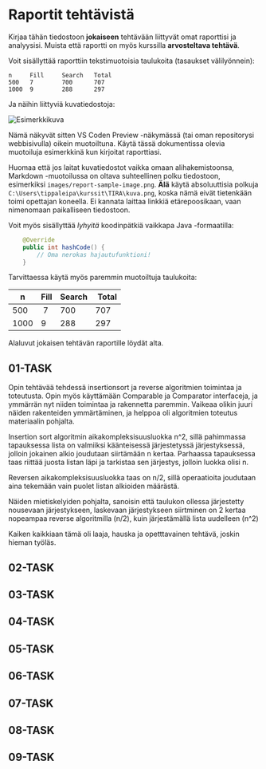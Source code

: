 # Raportit tehtävistä

Kirjaa tähän tiedostoon **jokaiseen** tehtävään liittyvät omat raporttisi ja analyysisi. Muista että raportti on myös kurssilla **arvosteltava tehtävä**.

Voit sisällyttää raporttiin tekstimuotoisia taulukoita (tasaukset välilyönnein):

```
n     Fill     Search   Total
500   7        700      707
1000  9        288      297
```

Ja näihin liittyviä kuvatiedostoja:

![Esimerkkikuva](report-sample-image.png)

Nämä näkyvät sitten VS Coden Preview -näkymässä (tai oman repositorysi webbisivulla) oikein muotoiltuna. Käytä tässä dokumentissa olevia muotoiluja esimerkkinä kun kirjoitat raporttiasi.

Huomaa että jos laitat kuvatiedostot vaikka omaan alihakemistoonsa, Markdown -muotoilussa on oltava suhteellinen polku tiedostoon, esimerkiksi `images/report-sample-image.png`. **Älä** käytä absoluuttisia polkuja `C:\Users\tippaleipa\kurssit\TIRA\kuva.png`, koska nämä eivät tietenkään toimi opettajan koneella. Ei kannata laittaa linkkiä etärepoosikaan, vaan nimenomaan paikalliseen tiedostoon.

Voit myös sisällyttää _lyhyitä_ koodinpätkiä vaikkapa Java -formaatilla:

```Java
	@Override
	public int hashCode() {
		// Oma nerokas hajautufunktioni!
	}
```

Tarvittaessa käytä myös paremmin muotoiltuja taulukoita:

| n    | Fill | Search |  Total |
| ---- | ---- | ------ | ------ |
| 500  |  7   | 700    | 707    |
| 1000 | 9    | 288    | 297    |

Alaluvut jokaisen tehtävän raportille löydät alta.

## 01-TASK

Opin tehtävää tehdessä insertionsort ja reverse algoritmien toimintaa ja toteutusta.
Opin myös käyttämään Comparable ja Comparator interfaceja, ja ymmärrän nyt niiden toimintaa ja rakennetta paremmin.
Vaikeaa olikin juuri näiden rakenteiden ymmärtäminen, ja helppoa oli algoritmien toteutus materiaalin pohjalta.

Insertion sort algoritmin aikakompleksisuusluokka n^2, sillä pahimmassa tapauksessa lista on valmiiksi käänteisessä järjestetyssä järjestyksessä, jolloin jokainen alkio joudutaan siirtämään n kertaa. Parhaassa tapauksessa taas riittää juosta listan läpi ja tarkistaa sen järjestys, jolloin luokka olisi n.

Reversen aikakompleksisuusluokka taas on n/2, sillä operaatioita joudutaan aina tekemään vain puolet listan alkioiden määrästä.

Näiden mietiskelyiden pohjalta, sanoisin että taulukon ollessa järjestetty nousevaan järjestykseen, laskevaan järjestykseen siirtminen on 2 kertaa nopeampaa reverse algoritmilla (n/2), kuin järjestämällä lista uudelleen (n^2)

Kaiken kaikkiaan tämä oli laaja, hauska ja opetttavainen tehtävä, joskin hieman työläs.

## 02-TASK

## 03-TASK

## 04-TASK

## 05-TASK

## 06-TASK

## 07-TASK

## 08-TASK

## 09-TASK
